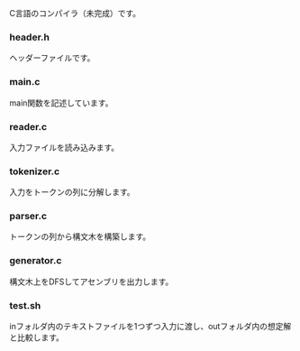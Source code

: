 C言語のコンパイラ（未完成）です。
### header.h
ヘッダーファイルです。
### main.c
main関数を記述しています。
### reader.c
入力ファイルを読み込みます。
### tokenizer.c
入力をトークンの列に分解します。
### parser.c
トークンの列から構文木を構築します。
### generator.c
構文木上をDFSしてアセンブリを出力します。
### test.sh
inフォルダ内のテキストファイルを1つずつ入力に渡し、outフォルダ内の想定解と比較します。